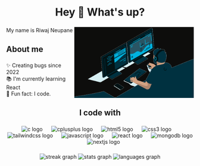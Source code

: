 <h1 align="center">Hey 👋 What's up?</h1>

###

<img align="right" height="190" src="https://raw.githubusercontent.com/Potential17/Potential17/master/user%20(2).gif"  />

###

<p align="left">My name is Riwaj Neupane</p>

###

<h2 align="left">About me</h2>

###

<p align="left">✨ Creating bugs since 2022<br>📚 I'm currently learning React<br>🎲 Fun fact: I code.</p>

###

<h2 align="center">I code with</h2>

###

<div align="center">
  <img src="https://cdn.jsdelivr.net/gh/devicons/devicon/icons/c/c-original.svg" height="50" alt="c logo"  />
  <img width="15" />
  <img src="https://cdn.jsdelivr.net/gh/devicons/devicon/icons/cplusplus/cplusplus-original.svg" height="50" alt="cplusplus logo"  />
  <img width="15" />
  <img src="https://cdn.jsdelivr.net/gh/devicons/devicon/icons/html5/html5-original.svg" height="50" alt="html5 logo"  />
  <img width="15" />
  <img src="https://cdn.jsdelivr.net/gh/devicons/devicon/icons/css3/css3-original.svg" height="50" alt="css3 logo"  />
  <img width="15" />
  <img src="https://cdn.jsdelivr.net/gh/devicons/devicon/icons/tailwindcss/tailwindcss-original-wordmark.svg" height="50" alt="tailwindcss logo"  />
  <img width="15" />
  <img src="https://cdn.jsdelivr.net/gh/devicons/devicon/icons/javascript/javascript-original.svg" height="50" alt="javascript logo"  />
  <img width="15" />
  <img src="https://cdn.jsdelivr.net/gh/devicons/devicon/icons/react/react-original.svg" height="50" alt="react logo"  />
  <img width="15" />
  <img src="https://cdn.jsdelivr.net/gh/devicons/devicon/icons/mongodb/mongodb-original.svg" height="50" alt="mongodb logo"  />
   <img width="15" />
  <img src="https://cdn.jsdelivr.net/gh/devicons/devicon/icons/nextjs/nextjs-original.svg" height="50" alt="nextjs logo"  />
</div>

###

<div align="center">
  <img src="https://streak-stats.demolab.com?user=reewazz&locale=en&mode=daily&theme=github_dark&hide_border=true&border_radius=20&order=3" height="180" alt="streak graph"  />
  <img src="https://github-readme-stats.vercel.app/api?username=reewazz&hide_title=false&hide_rank=false&show_icons=true&include_all_commits=true&count_private=true&disable_animations=false&theme=github_dark&locale=en&hide_border=true&order=1" height="165" alt="stats graph"  />
  <img src="https://github-readme-stats.vercel.app/api/top-langs?username=reewazz&locale=en&hide_title=false&layout=compact&card_width=320&langs_count=6&theme=github_dark&hide_border=true&order=2" height="165" alt="languages graph"  />
</div>

###
